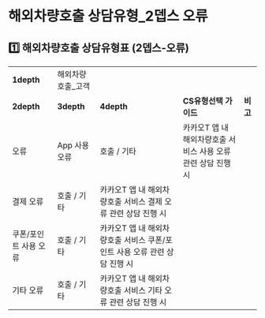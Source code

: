 # 해외차량호출 상담유형_2뎁스 오류

**1️⃣ 해외차량호출** **상담유형표 (2뎁스-오류)**
---------------------------------

|  |  |  |  |  |
| --- | --- | --- | --- | --- |
| **1depth** | 해외차량호출\_고객 | | | |
| **2depth** | **3depth** | **4depth** | **CS유형선택 가이드** | **비고** |
| 오류 | App 사용 오류 | 호출 / 기타 | 카카오T 앱 내 해외차량호출 서비스 사용 오류 관련 상담 진행 시 |  |
| 결제 오류 | 호출 / 기타 | 카카오T 앱 내 해외차량호출 서비스 결제 오류 관련 상담 진행 시 |  |
| 쿠폰/포인트 사용 오류 | 호출 / 기타 | 카카오T 앱 내 해외차량호출 서비스 쿠폰/포인트 사용 오류 관련 상담 진행 시 |  |
| 기타 오류 | 호출 / 기타 | 카카오T 앱 내 해외차량호출 서비스 기타 오류 관련 상담 진행 시 |  |